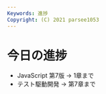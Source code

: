 ```yaml
---
Keywords: 進捗
Copyright: (C) 2021 parsee1053
---
```


# 今日の進捗
* JavaScript 第7版 → 1章まで
* テスト駆動開発 → 第7章まで

